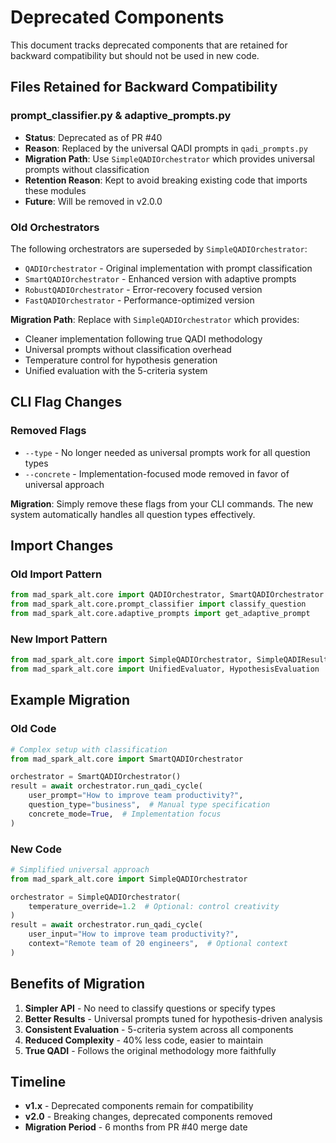 # Deprecated Components

This document tracks deprecated components that are retained for backward compatibility but should not be used in new code.

## Files Retained for Backward Compatibility

### prompt_classifier.py & adaptive_prompts.py
- **Status**: Deprecated as of PR #40
- **Reason**: Replaced by the universal QADI prompts in `qadi_prompts.py`
- **Migration Path**: Use `SimpleQADIOrchestrator` which provides universal prompts without classification
- **Retention Reason**: Kept to avoid breaking existing code that imports these modules
- **Future**: Will be removed in v2.0.0

### Old Orchestrators
The following orchestrators are superseded by `SimpleQADIOrchestrator`:
- `QADIOrchestrator` - Original implementation with prompt classification
- `SmartQADIOrchestrator` - Enhanced version with adaptive prompts
- `RobustQADIOrchestrator` - Error-recovery focused version
- `FastQADIOrchestrator` - Performance-optimized version

**Migration Path**: Replace with `SimpleQADIOrchestrator` which provides:
- Cleaner implementation following true QADI methodology
- Universal prompts without classification overhead
- Temperature control for hypothesis generation
- Unified evaluation with the 5-criteria system

## CLI Flag Changes

### Removed Flags
- `--type` - No longer needed as universal prompts work for all question types
- `--concrete` - Implementation-focused mode removed in favor of universal approach

**Migration**: Simply remove these flags from your CLI commands. The new system automatically handles all question types effectively.

## Import Changes

### Old Import Pattern
```python
from mad_spark_alt.core import QADIOrchestrator, SmartQADIOrchestrator
from mad_spark_alt.core.prompt_classifier import classify_question
from mad_spark_alt.core.adaptive_prompts import get_adaptive_prompt
```

### New Import Pattern
```python
from mad_spark_alt.core import SimpleQADIOrchestrator, SimpleQADIResult
from mad_spark_alt.core import UnifiedEvaluator, HypothesisEvaluation
```

## Example Migration

### Old Code
```python
# Complex setup with classification
from mad_spark_alt.core import SmartQADIOrchestrator

orchestrator = SmartQADIOrchestrator()
result = await orchestrator.run_qadi_cycle(
    user_prompt="How to improve team productivity?",
    question_type="business",  # Manual type specification
    concrete_mode=True,  # Implementation focus
)
```

### New Code
```python
# Simplified universal approach
from mad_spark_alt.core import SimpleQADIOrchestrator

orchestrator = SimpleQADIOrchestrator(
    temperature_override=1.2  # Optional: control creativity
)
result = await orchestrator.run_qadi_cycle(
    user_input="How to improve team productivity?",
    context="Remote team of 20 engineers",  # Optional context
)
```

## Benefits of Migration

1. **Simpler API** - No need to classify questions or specify types
2. **Better Results** - Universal prompts tuned for hypothesis-driven analysis
3. **Consistent Evaluation** - 5-criteria system across all components
4. **Reduced Complexity** - 40% less code, easier to maintain
5. **True QADI** - Follows the original methodology more faithfully

## Timeline

- **v1.x** - Deprecated components remain for compatibility
- **v2.0** - Breaking changes, deprecated components removed
- **Migration Period** - 6 months from PR #40 merge date